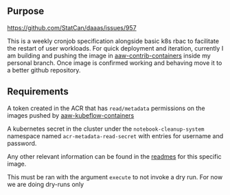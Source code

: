 ## Purpose
https://github.com/StatCan/daaas/issues/957

This is a weekly cronjob specification alongside basic k8s rbac to facilitate the restart of user workloads.
For quick deployment and iteration, currently I am building and pushing the image in [aaw-contrib-containers](https://github.com/StatCan/aaw-contrib-containers/tree/feat-notebook-restart/notebook-restart) inside my personal branch.
Once image is confirmed working and behaving move it to a better github repository.


## Requirements
A token created in the ACR that has `read/metadata` permissions on the images pushed by [aaw-kubeflow-containers](https://github.com/StatCan/aaw-kubeflow-containers/blob/189e823e064429e2a3d056d97c2cd64f15bbd228/.github/workflows/build_push.yaml#L68)

A kubernetes secret in the cluster under the `notebook-cleanup-system` namespace named `acr-metadata-read-secret` with entries for username and password.

Any other relevant information can be found in the [readmes](https://github.com/StatCan/aaw-contrib-containers/tree/feat-notebook-restart/notebook-restart#patch-notebook-sts) for this specific image.

This must be ran with the argument `execute` to not invoke a dry run. For now we are doing dry-runs only
